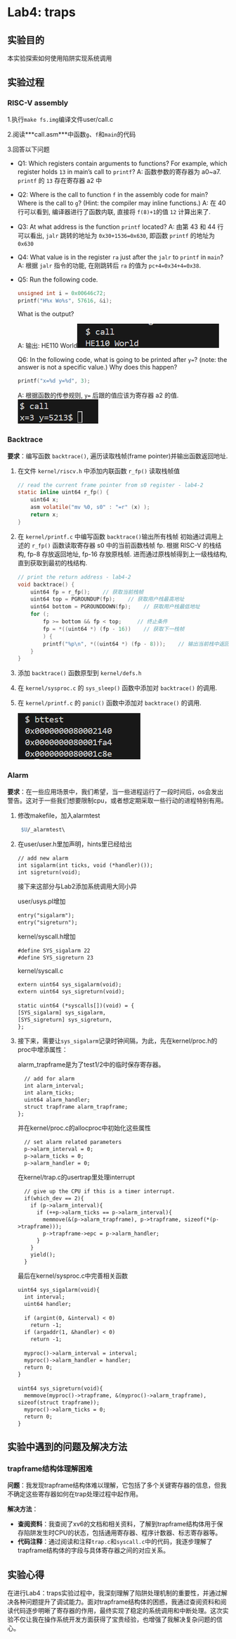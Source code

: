 # Lab4: traps

## 实验目的

本实验探索如何使用陷阱实现系统调用

## 实验过程

### RISC-V assembly

1.执行`make fs.img`编译文件user/call.c

2.阅读***call.asm\***中函数`g`、`f`和`main`的代码

3.回答以下问题

- Q1: Which registers contain arguments to functions? For example, which register holds `13` in main’s call to `printf`?
  A: 函数参数的寄存器为 a0~a7. `printf` 的 `13` 存在寄存器 a2 中

- Q2: Where is the call to function `f` in the assembly code for main? Where is the call to `g`? (Hint: the compiler may inline functions.)
  A: 在 40 行可以看到, 编译器进行了函数内联, 直接将 `f(8)+1`的值 `12` 计算出来了.

- Q3: At what address is the function `printf` located?
  A: 由第 43 和 44 行可以看出, `jalr` 跳转的地址为 `0x30+1536=0x630`, 即函数 `printf` 的地址为 `0x630`

- Q4: What value is in the register `ra` just after the `jalr` to `printf` in `main`?
  A: 根据 `jalr` 指令的功能, 在刚跳转后 `ra` 的值为 `pc+4=0x34+4=0x38`.

- Q5: Run the following code.

  ```c
  unsigned int i = 0x00646c72;
  printf("H%x Wo%s", 57616, &i);
  ```

  What is the output?

  A: 输出: HE110 World![image-20240717164233198](.\images\image-20240717164233198.png)

  Q6: In the following code, what is going to be printed after `y=`? (note: the answer is not a specific value.) Why does this happen?

  ```c
  printf("x=%d y=%d", 3);
  ```

  A: 根据函数的传参规则, `y=` 后跟的值应该为寄存器 a2 的值.![image-20240717164406543](.\images\image-20240717164406543.png)

### Backtrace 

**要求**：编写函数 `backtrace()`, 遍历读取栈帧(frame pointer)并输出函数返回地址.

1. 在文件 `kernel/riscv.h` 中添加内联函数 `r_fp()` 读取栈帧值

   ```c
   // read the current frame pointer from s0 register - lab4-2
   static inline uint64 r_fp() {
       uint64 x;
       asm volatile("mv %0, s0" : "=r" (x) );
       return x;
   }
   ```

2. 在 `kernel/printf.c` 中编写函数 `backtrace()`输出所有栈帧
   初始通过调用上述的 `r_fp()` 函数读取寄存器 s0 中的当前函数栈帧 fp. 根据 RISC-V 的栈结构, fp-8 存放返回地址, fp-16 存放原栈帧. 进而通过原栈帧得到上一级栈结构, 直到获取到最初的栈结构.

   ```c
   // print the return address - lab4-2
   void backtrace() {
       uint64 fp = r_fp();    // 获取当前栈帧
       uint64 top = PGROUNDUP(fp);    // 获取用户栈最高地址
       uint64 bottom = PGROUNDDOWN(fp);    // 获取用户栈最低地址
       for (; 
           fp >= bottom && fp < top;     // 终止条件
           fp = *((uint64 *) (fp - 16))    // 获取下一栈帧
           ) {
           printf("%p\n", *((uint64 *) (fp - 8)));    // 输出当前栈中返回地址
       }
   }
   
   ```

3. 添加 `backtrace()` 函数原型到 `kernel/defs.h`

4. 在 `kernel/sysproc.c` 的 `sys_sleep()` 函数中添加对 `backtrace()` 的调用.

5. 在 `kernel/printf.c` 的 `panic()` 函数中添加对 `backtrace()` 的调用.

   ![image-20240717171508601](.\images\image-20240717171508601.png)

### Alarm

**要求**：在一些应用场景中，我们希望，当一些进程运行了一段时间后，os会发出警告。这对于一些我们想要限制cpu，或者想定期采取一些行动的进程特别有用。

1. 修改makefile，加入alarmtest

   ```makefile
   	$U/_alarmtest\
   ```

2. 在user/user.h里加声明，hints里已经给出

   ```
   // add new alarm
   int sigalarm(int ticks, void (*handler)());
   int sigreturn(void);
   ```

   接下来这部分与Lab2添加系统调用大同小异

   user/usys.pl增加

   ```
   entry("sigalarm");
   entry("sigreturn");
   ```

   kernel/syscall.h增加

   ```
   #define SYS_sigalarm 22
   #define SYS_sigreturn 23
   ```

   kernel/syscall.c

   ```
   extern uint64 sys_sigalarm(void);
   extern uint64 sys_sigreturn(void);
   
   static uint64 (*syscalls[])(void) = {
   [SYS_sigalarm] sys_sigalarm,
   [SYS_sigreturn] sys_sigreturn,
   };
   ```

3. 接下来，需要让`sys_sigalarm`记录时钟间隔，为此，先在kernel/proc.h的proc中增添属性：

   alarm_trapframe是为了test1/2中的临时保存寄存器。

   ```
     // add for alarm
     int alarm_interval;
     int alarm_ticks;
     uint64 alarm_handler;
     struct trapframe alarm_trapframe;
   };
   ```

   

   并在kernel/proc.c的allocproc中初始化这些属性

   ```
     // set alarm related parameters
     p->alarm_interval = 0;
     p->alarm_ticks = 0;
     p->alarm_handler = 0;
   ```

   

   在kernel/trap.c的usertrap里处理interrupt

   ```
     // give up the CPU if this is a timer interrupt.
     if(which_dev == 2){
       if (p->alarm_interval){
         if (++p->alarm_ticks == p->alarm_interval){
           memmove(&(p->alarm_trapframe), p->trapframe, sizeof(*(p->trapframe)));
           p->trapframe->epc = p->alarm_handler;
         }
       }
       yield();
     }
   ```

   

   最后在kernel/sysproc.c中完善相关函数

   ```
   uint64 sys_sigalarm(void){
     int interval;
     uint64 handler;
   
     if (argint(0, &interval) < 0)
       return -1;
     if (argaddr(1, &handler) < 0)
       return -1;
   
     myproc()->alarm_interval = interval;
     myproc()->alarm_handler = handler;
     return 0;
   }
   
   uint64 sys_sigreturn(void){
     memmove(myproc()->trapframe, &(myproc()->alarm_trapframe), sizeof(struct trapframe));
     myproc()->alarm_ticks = 0;
     return 0;
   }
   ```

## 实验中遇到的问题及解决方法

### trapframe结构体理解困难

**问题**：我发现trapframe结构体难以理解，它包括了多个关键寄存器的信息，但我不确定这些寄存器如何在trap处理过程中起作用。

**解决方法**：

- **查阅资料**：我查阅了xv6的文档和相关资料，了解到trapframe结构体用于保存陷阱发生时CPU的状态，包括通用寄存器、程序计数器、标志寄存器等。
- **代码注释**：通过阅读和注释`trap.c`和`syscall.c`中的代码，我逐步理解了trapframe结构体的字段与具体寄存器之间的对应关系。

## 实验心得

在进行Lab4：traps实验过程中，我深刻理解了陷阱处理机制的重要性，并通过解决各种问题提升了调试能力。面对trapframe结构体的困惑，我通过查阅资料和阅读代码逐步明晰了寄存器的作用，最终实现了稳定的系统调用和中断处理。这次实验不仅让我在操作系统开发方面获得了宝贵经验，也增强了我解决复杂问题的信心。
